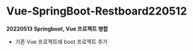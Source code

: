 # Vue-SpringBoot-Restboard220512   
**20220513 Springboot, Vue 프로젝트 병합**   
* 기존 Vue 프로젝트에 boot 프로젝트 추가

